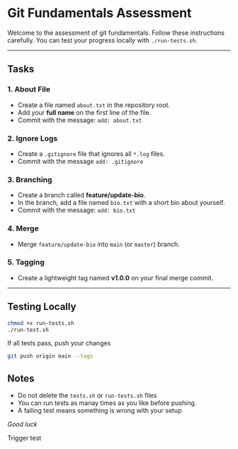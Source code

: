 # Git Fundamentals Assessment

Welcome to the assessment of git fundamentals. Follow these instructions carefully.
You can test your progress locally with `./run-tests.sh`.

---

## Tasks

### 1. About File
- Create a file named `about.txt` in the repository root.
- Add your **full name** on the first line of the file.
- Commit with the message: `add: about.txt`

### 2. Ignore Logs
- Create a `.gitignore` file that ignores all `*.log` files.
- Commit with the message `add: .gitignore`

### 3. Branching
- Create a branch called **feature/update-bio**.
- In the branch, add a file named `bio.txt` with a short bio about yourself.
- Commit with the message: `add: bio.txt`

### 4. Merge
- Merge `feature/update-bio` into `main` (or `master`) branch.

### 5. Tagging
- Create a lightweight tag named **v1.0.0** on your final merge commit.

---

## Testing Locally

```bash
chmod +x run-tests.sh
./run-test.sh
```

If all tests pass, push your changes

```bash
git push origin main --tags
```

## Notes
- Do not delete the `tests.sh` or `run-tests.sh` files
- You can run tests as manay times as you like before pushing.
- A failing test means something is wrong with your setup

*Good luck*


Trigger test